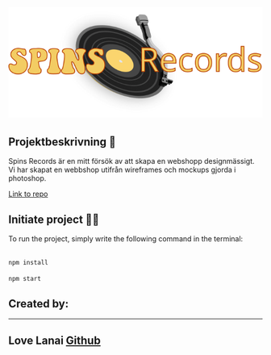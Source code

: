 # ![SPINS RECORDS](src/assets/logo.svg)



## Projektbeskrivning 📃

Spins Records är en mitt försök av att skapa en webshopp designmässigt.
Vi har skapat en webbshop utifrån wireframes och mockups gjorda i photoshop.

[Link to repo](https://github.com/lovelanai/https://github.com/lovelanai/spins-records)

## Initiate project 👨‍💻

To run the project, simply write the following command in the terminal:

```

npm install

npm start

```
## Created by:
---
## Love Lanai [**Github**](https://github.com/lovelanai)

